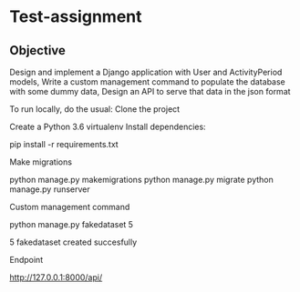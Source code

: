 # Test-assignment

## Objective
Design and implement a Django application with User and ActivityPeriod models,
Write a custom management command to populate the database with some dummy data,
Design an API to serve that data in the json format

To run locally, do the usual:
Clone the project

Create a Python 3.6 virtualenv
Install dependencies:

  pip install -r requirements.txt
  
Make migrations

  python manage.py makemigrations
  python manage.py migrate
  python manage.py runserver
  
Custom management command

 python manage.py fakedataset 5
 >
 5 fakedataset created succesfully
 
 Endpoint

http://127.0.0.1:8000/api/
